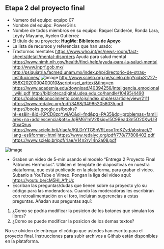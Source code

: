 ## Etapa 2 del proyecto final

- Numero del equipo: equipo 07
- Nombre del equipo: PowerGirls
- Nombre de todos miembros en su equipo: Raquel Calderón, Ronda Lara, Leydy Mayumy, Ayelen Gutiérrez
- El título de su proyecto: **HugMe: Biblioteca de Apoyo** 
- La lista de recursos y referencias que han usado: 
- Trastornos mentales https://www.who.int/es/news-room/fact-sheets/detail/mental-disorders
Ayuda para salud mental https://www.nimh.nih.gov/health/find-help/ayuda-para-la-salud-mental 
http://www.inprf.gob.mx/
http://psiquiatria.facmed.unam.mx/index.php/directorio-de-otras-instituciones/
![image](https://user-images.githubusercontent.com/91638682/138186647-80f1f138-a6cc-42bd-9ad3-79f092dff522.png)
http://www.scielo.org.pe/scielo.php?pid=S1727-558X2020000400010&script=sci_arttext&tlng=en
https://www.academia.edu/download/40394256/Inteligencia_emocional_wiki.pdf
http://bibliotecadigital.udea.edu.co/handle/10495/4490
https://polodelconocimiento.com/ojs/index.php/es/article/view/2111
https://www.redalyc.org/pdf/3498/349852058035.pdf
https://books.google.es/books?hl=es&lr=&id=KPCD8zqYwiAC&oi=fnd&pg=PA35&dq=problemas+familiares+na+adolescencia&ots=JgRM6i1mV2&sig=l5C9Bead3n5O20XwLlB0txaQrus
https://www.scielo.br/j/rlae/a/KjLDrYTG5nV9LqsxTrdKZvd/abstract/?lang=es&format=html
https://www.redalyc.org/pdf/778/77808402.pdf
https://www.scielo.br/pdf/rlae/v14n2/v14n2a08.pdf

![image](https://user-images.githubusercontent.com/91638682/138186622-63fe1909-39cf-40a3-a114-f0953290149a.png)

- Graben un video de 5-min usando el modelo “Entrega 2 Proyecto Final Patrones Hermosos”. Utilicen el template de diapositivas en nuestra plataforma, que está publicado en la plataforma, para grabar el video. Subanlo a YouTube o Vimeo. Pongan la liga del vídeo aquí: https://youtu.be/cM5Hl_AfhUc
- Escriban las preguntas/dudas que tienen sobre su proyecto y/o su código para las moderadoras. Cuando las moderadoras les escribirán con retroalimentación en el foro, incluirán sugerencias a estas preguntas. Añadan sus preguntas aquí:

1. ¿Como se podria modificar la posicion de los botones que simulan los libros?
2. ¿Como se puede modificar la posicion de los demas textos?

No se olviden de entregar el código que ustedes han escrito para el proyecto final. Instrucciones para subir archivos a Github están disponibles en la plataforma.
